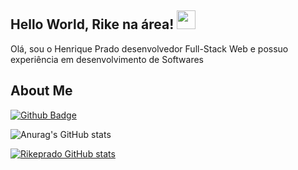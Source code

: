## Hello World, Rike na área! <img src=https://github.com/TheDudeThatCode/TheDudeThatCode/blob/master/Assets/Earth.gif width="30">

Olá, sou o Henrique Prado desenvolvedor Full-Stack Web e possuo experiência em desenvolvimento de Softwares

 
## About Me
[![Github Badge](https://img.shields.io/badge/-Github-000?style=flat-square&logo=Github&logoColor=white&link=https://github.com/rikeprado)](https://github.com/rikeprado)



![Anurag's GitHub stats](https://github-readme-stats.vercel.app/api?username=rikeprado&show_icons=true&theme=tokyonight)



[![Rikeprado GitHub stats](https://github-readme-stats.vercel.app/api?username=rikeprado)](https://github.com/rikeprado/github-readme-stats)

